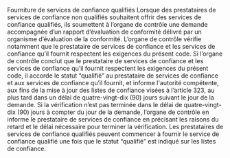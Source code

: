 Fourniture de services de confiance qualifiés
Lorsque des prestataires de services de confiance non qualifiés souhaitent offrir des services de confiance qualifiés, ils soumettent à l’organe de contrôle une demande accompagnée d’un rapport d’évaluation de conformité délivré par un organisme d’évaluation de la conformité.
L’organe de contrôle vérifie notamment que le prestataire de services de confiance et les services de confiance qu’il fournit respectent les exigences du présent code. Si l’organe de contrôle conclut que le prestataire de services de confiance et les services de confiance qu’il fournit respectent les exigences du présent code, il accorde le statut “qualifié” au prestataire de services de confiance et aux services de confiance qu’il fournit, et informe l'autorité compétente, aux fins de la mise à jour des listes de confiance visées à l’article 323, au plus tard dans un délai de quatre-vingt-dix (90) jours suivant le jour de la demande.
Si la vérification n’est pas terminée dans le délai de quatre-vingt-dix (90) jours à compter du jour de la demande, l’organe de contrôle en informe le prestataire de services de confiance en précisant les raisons du retard et le délai nécessaire pour terminer la vérification.
Les prestataires de services de confiance qualifiés peuvent commencer à fournir le service de confiance qualifié une fois que le statut “qualifié” est indiqué sur les listes de confiance.